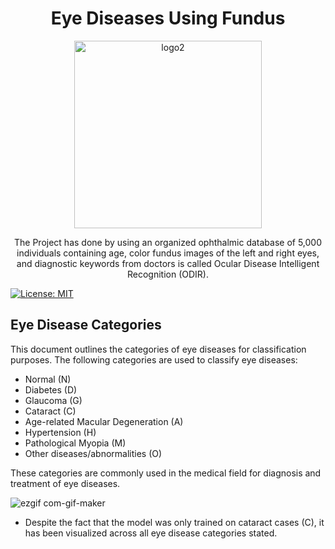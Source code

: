 <div style="text-align:center;">
 
</div>

<h1 align="center">Eye Diseases Using Fundus</h1>
<p align="center">
 <img src="https://i.ibb.co/KwGh0x9/ZYAD-S-AI-EYE-free-file.png" alt="logo2" width="300"/>
    <p align="center">   
The Project has done by using an organized ophthalmic database of 5,000 individuals containing age, color fundus images of the left and right eyes, and diagnostic keywords from doctors is called Ocular Disease Intelligent Recognition (ODIR). 
    </p>
</p>

[![License: MIT](https://img.shields.io/badge/License-MIT-yellow.svg)](https://opensource.org/licenses/MIT)
## Eye Disease Categories

This document outlines the categories of eye diseases for classification purposes. The following categories are used to classify eye diseases:

- Normal (N)
- Diabetes (D)
- Glaucoma (G)
- Cataract (C)
- Age-related Macular Degeneration (A)
- Hypertension (H)
- Pathological Myopia (M)
- Other diseases/abnormalities (O)

These categories are commonly used in the medical field for diagnosis and treatment of eye diseases.

![ezgif com-gif-maker](https://user-images.githubusercontent.com/96571298/230507314-ce688237-5a60-4798-b87c-7d47e77ccb8a.gif)

- Despite the fact that the model was only trained on cataract cases (C), it has been visualized across all eye disease categories stated.
